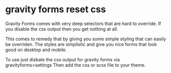 # gravity forms reset css

Gravity Forms comes with very deep selectors that are hard to override.
If you disable the css output then you get nothing at all.

This comes to remedy that by giving you some simple styling that can easily be overriden. 
The styles are simplistic and give you nice forms that look good on desktop and mobile. 

To use just disbale the css output for gravity forms via gravityforms>settings
Then add the css or scss file to your theme.
